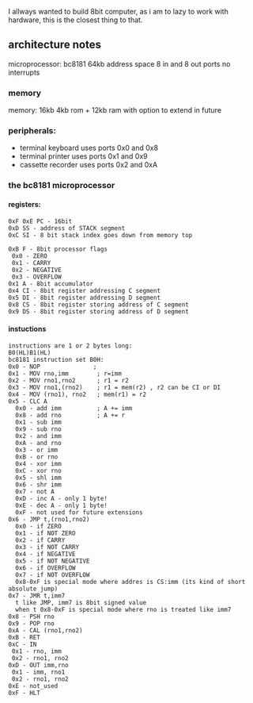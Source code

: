 I allways wanted to build 8bit computer, as i am to lazy to work with hardware, this is the closest thing to that.

## architecture notes
microprocessor: bc8181
64kb address space
8 in and 8 out ports
no interrupts

### memory
memory: 16kb
4kb rom + 12kb ram with option to extend in future

### peripherals:
- terminal keyboard uses ports 0x0 and 0x8
- terminal printer uses ports 0x1 and 0x9
- cassette recorder uses ports 0x2 and 0xA
### the bc8181 microprocessor
#### registers:
```
0xF 0xE PC - 16bit
0xD SS - address of STACK segment
0xC SI - 8 bit stack index goes down from memory top

0xB F - 8bit processor flags
 0x0 - ZERO
 0x1 - CARRY
 0x2 - NEGATIVE
 0x3 - OVERFLOW
0x1 A - 8bit accumulator
0x4 CI - 8bit register addressing C segment
0x5 DI - 8bit register addressing D segment
0x8 CS - 8bit register storing address of C segment
0x9 DS - 8bit register storing address of D segment
```
#### instuctions
```
instructions are 1 or 2 bytes long:
B0(HL)B1(HL)
bc8181 instruction set B0H:
0x0 - NOP               ;
0x1 - MOV rno,imm        ; r=imm
0x2 - MOV rno1,rno2      ; r1 = r2
0x3 - MOV rno1,(rno2)    ; r1 = mem(r2) , r2 can be CI or DI
0x4 - MOV (rno1), rno2   ; mem(r1) = r2
0x5 - CLC A
  0x0 - add imm          ; A += imm
  0x8 - add rno          ; A += r
  0x1 - sub imm
  0x9 - sub rno
  0x2 - and imm
  0xA - and rno
  0x3 - or imm
  0xB - or rno
  0x4 - xor imm
  0xC - xor rno
  0x5 - shl imm
  0x6 - shr imm
  0x7 - not A
  0xD - inc A - only 1 byte!
  0xE - dec A - only 1 byte!
  0xF - not used for future extensions
0x6 - JMP t,(rno1,rno2)
  0x0 - if ZERO
  0x1 - if NOT ZERO
  0x2 - if CARRY
  0x3 - if NOT CARRY
  0x4 - if NEGATIVE
  0x5 - if NOT NEGATIVE
  0x6 - if OVERFLOW
  0x7 - if NOT OVERFLOW
  0x8-0xF is special mode where addres is CS:imm (its kind of short absolute jump)
0x7 - JMR t,imm7
  t like JMP, imm7 is 8bit signed value
  when t 0x8-0xF is special mode where rno is treated like imm7
0x8 - PSH rno
0x9 - POP rno
0xA - CAL (rno1,rno2)
0xB - RET
0xC - IN
 0x1 - rno, imm
 0x2 - rno1, rno2
0xD - OUT imm,rno
 0x1 - imm, rno1
 0x2 - rno1, rno2
0xE - not_used
0xF - HLT
```
